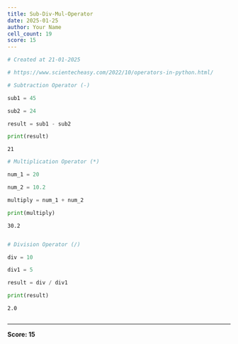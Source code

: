 ```yaml
---
title: Sub-Div-Mul-Operator
date: 2025-01-25
author: Your Name
cell_count: 19
score: 15
---
```


```python
# Created at 21-01-2025
```


```python
# https://www.scientecheasy.com/2022/10/operators-in-python.html/
```


```python
# Subtraction Operator (-)
```


```python
sub1 = 45
```


```python
sub2 = 24
```


```python
result = sub1 - sub2
```


```python
print(result)
```

    21



```python
# Multiplication Operator (*)
```


```python
num_1 = 20
```


```python
num_2 = 10.2
```


```python
multiply = num_1 + num_2
```


```python
print(multiply)
```

    30.2



```python

```


```python
# Division Operator (/)
```


```python
div = 10
```


```python
div1 = 5
```


```python
result = div / div1
```


```python
print(result)
```

    2.0



```python

```


---
**Score: 15**
